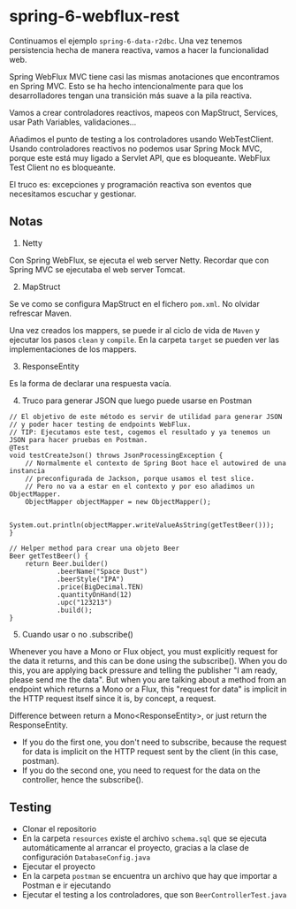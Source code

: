 # spring-6-webflux-rest

Continuamos el ejemplo `spring-6-data-r2dbc`. Una vez tenemos persistencia hecha de manera reactiva, vamos a hacer la funcionalidad web.
    
Spring WebFlux MVC tiene casi las mismas anotaciones que encontramos en Spring MVC. Esto se ha hecho intencionalmente para que los desarrolladores tengan una transición más suave a la pila reactiva.

Vamos a crear controladores reactivos, mapeos con MapStruct, Services, usar Path Variables, validaciones...

Añadimos el punto de testing a los controladores usando WebTestClient. Usando controladores reactivos no podemos usar Spring Mock MVC, porque este está muy ligado a Servlet API, que es bloqueante. WebFlux Test Client no es bloqueante.

El truco es: excepciones y programación reactiva son eventos que necesitamos escuchar y gestionar.

## Notas

1. Netty

Con Spring WebFlux, se ejecuta el web server Netty. Recordar que con Spring MVC se ejecutaba el web server Tomcat.

2. MapStruct

Se ve como se configura MapStruct en el fichero `pom.xml`. No olvidar refrescar Maven.

Una vez creados los mappers, se puede ir al ciclo de vida de `Maven` y ejecutar los pasos `clean` y `compile`. En la carpeta `target` se pueden ver las implementaciones de los mappers.

3. ResponseEntity<Void>

Es la forma de declarar una respuesta vacía.

4. Truco para generar JSON que luego puede usarse en Postman

```
// El objetivo de este método es servir de utilidad para generar JSON
// y poder hacer testing de endpoints WebFlux.
// TIP: Ejecutamos este test, cogemos el resultado y ya tenemos un JSON para hacer pruebas en Postman.
@Test
void testCreateJson() throws JsonProcessingException {
    // Normalmente el contexto de Spring Boot hace el autowired de una instancia
    // preconfigurada de Jackson, porque usamos el test slice.
    // Pero no va a estar en el contexto y por eso añadimos un ObjectMapper.
    ObjectMapper objectMapper = new ObjectMapper();

    System.out.println(objectMapper.writeValueAsString(getTestBeer()));
}

// Helper method para crear una objeto Beer
Beer getTestBeer() {
    return Beer.builder()
            .beerName("Space Dust")
            .beerStyle("IPA")
            .price(BigDecimal.TEN)
            .quantityOnHand(12)
            .upc("123213")
            .build();
}
```

5. Cuando usar o no .subscribe()

Whenever you have a Mono or Flux object, you must explicitly request for the data it returns, and this can be done using the subscribe().
When you do this, you are applying back pressure and telling the publisher "I am ready, please send me the data".
But when you are talking about a method from an endpoint which returns a Mono or a Flux, this "request for data" is implicit in the HTTP request itself since it is, by concept, a request.

Difference between return a Mono<ResponseEntity<Void>>, or just return the ResponseEntity<Void>.
- If you do the first one, you don't need to subscribe, because the request for data is implicit on the HTTP request sent by the client (in this case, postman).
- If you do the second one, you need to request for the data on the controller, hence the subscribe().


## Testing

- Clonar el repositorio
- En la carpeta `resources` existe el archivo `schema.sql` que se ejecuta automáticamente al arrancar el proyecto, gracias a la clase de configuración `DatabaseConfig.java`
- Ejecutar el proyecto
- En la carpeta `postman` se encuentra un archivo que hay que importar a Postman e ir ejecutando
- Ejecutar el testing a los controladores, que son `BeerControllerTest.java`